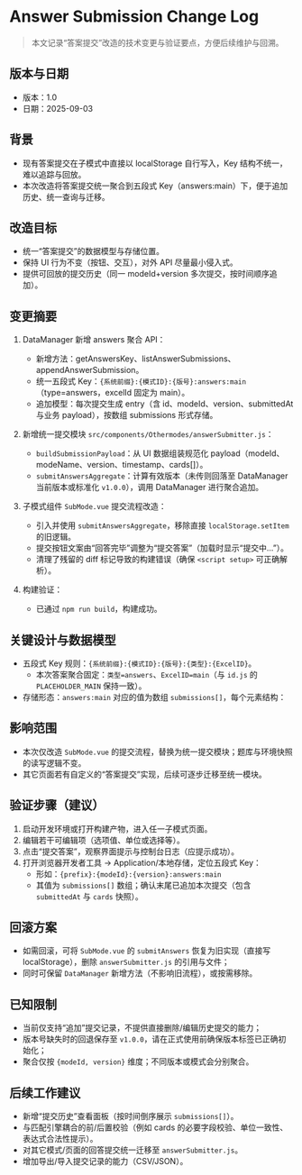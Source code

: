 # Answer Submission Change Log

> 本文记录“答案提交”改造的技术变更与验证要点，方便后续维护与回溯。

## 版本与日期
- 版本：1.0
- 日期：2025-09-03

## 背景
- 现有答案提交在子模式中直接以 localStorage 自行写入，Key 结构不统一，难以追踪与回放。
- 本次改造将答案提交统一聚合到五段式 Key（answers:main）下，便于追加历史、统一查询与迁移。

## 改造目标
- 统一“答案提交”的数据模型与存储位置。
- 保持 UI 行为不变（按钮、交互），对外 API 尽量最小侵入式。
- 提供可回放的提交历史（同一 modeId+version 多次提交，按时间顺序追加）。

## 变更摘要
1. DataManager 新增 answers 聚合 API：
   - 新增方法：getAnswersKey、listAnswerSubmissions、appendAnswerSubmission。
   - 统一五段式 Key：`{系统前缀}:{模式ID}:{版号}:answers:main`（type=answers，excelId 固定为 main）。
   - 追加模型：每次提交生成 entry（含 id、modeId、version、submittedAt 与业务 payload），按数组 submissions 形式存储。

2. 新增统一提交模块 `src/components/Othermodes/answerSubmitter.js`：
   - `buildSubmissionPayload`：从 UI 数据组装规范化 payload（modeId、modeName、version、timestamp、cards[]）。
   - `submitAnswersAggregate`：计算有效版本（未传则回落至 DataManager 当前版本或标准化 `v1.0.0`），调用 DataManager 进行聚合追加。

3. 子模式组件 `SubMode.vue` 提交流程改造：
   - 引入并使用 `submitAnswersAggregate`，移除直接 `localStorage.setItem` 的旧逻辑。
   - 提交按钮文案由“回答完毕”调整为“提交答案”（加载时显示“提交中...”）。
   - 清理了残留的 diff 标记导致的构建错误（确保 `<script setup>` 可正确解析）。

4. 构建验证：
   - 已通过 `npm run build`，构建成功。

## 关键设计与数据模型
- 五段式 Key 规则：`{系统前缀}:{模式ID}:{版号}:{类型}:{ExcelID}`。
  - 本次答案聚合固定：`类型=answers`、`ExcelID=main`（与 `id.js` 的 `PLACEHOLDER_MAIN` 保持一致）。
- 存储形态：`answers:main` 对应的值为数组 `submissions[]`，每个元素结构：

## 影响范围
- 本次仅改造 `SubMode.vue` 的提交流程，替换为统一提交模块；题库与环境快照的读写逻辑不变。
- 其它页面若有自定义的“答案提交”实现，后续可逐步迁移至统一模块。

## 验证步骤（建议）
1. 启动开发环境或打开构建产物，进入任一子模式页面。
2. 编辑若干可编辑项（选项值、单位或选择等）。
3. 点击“提交答案”，观察界面提示与控制台日志（应提示成功）。
4. 打开浏览器开发者工具 → Application/本地存储，定位五段式 Key：
   - 形如：`{prefix}:{modeId}:{version}:answers:main`
   - 其值为 `submissions[]` 数组；确认末尾已追加本次提交（包含 `submittedAt` 与 `cards` 快照）。

## 回滚方案
- 如需回滚，可将 `SubMode.vue` 的 `submitAnswers` 恢复为旧实现（直接写 localStorage），删除 `answerSubmitter.js` 的引用与文件；
- 同时可保留 `DataManager` 新增方法（不影响旧流程），或按需移除。

## 已知限制
- 当前仅支持“追加”提交记录，不提供直接删除/编辑历史提交的能力；
- 版本号缺失时的回退保存至 `v1.0.0`，请在正式使用前确保版本标签已正确初始化；
- 聚合仅按 `{modeId, version}` 维度；不同版本或模式会分别聚合。

## 后续工作建议
- 新增“提交历史”查看面板（按时间倒序展示 `submissions[]`）。
- 与匹配引擎耦合的前/后置校验（例如 cards 的必要字段校验、单位一致性、表达式合法性提示）。
- 对其它模式/页面的回答提交统一迁移至 `answerSubmitter.js`。
- 增加导出/导入提交记录的能力（CSV/JSON）。